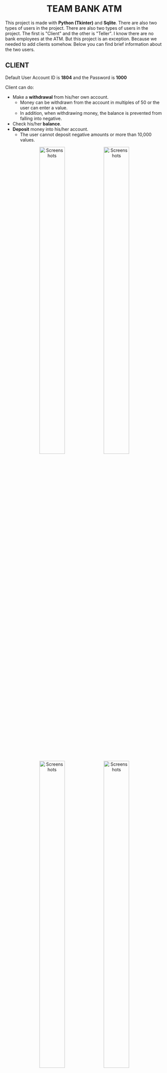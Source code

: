 
<div align="center">
  <h1>TEAM BANK ATM</h1>
 </div>
 
 This project is made with **Python (Tkinter)** and **Sqlite**. There are also two types of users in the project. There are also two types of users in the project. The first is "Client" and the other is "Teller". I know there are no bank employees at the ATM. But this project is an exception. Because we needed to add clients somehow. Below you can find brief information about the two users.
 
 ## CLIENT
 
 Default User Account ID is **1804** and the Password is **1000**
 
 Client can do:
- Make a **withdrawal** from his/her own account.
  * Money can be withdrawn from the account in multiples of 50 or the user can enter a value.
  * In addition, when withdrawing money, the balance is prevented from falling into negative.
- Check his/her **balance**.
- **Deposit** money into his/her account.
  * The user cannot deposit negative amounts or more than 10,000 values.
  
 <p align="center">   
  <img src="https://user-images.githubusercontent.com/81585804/216767250-e5e539cb-77dd-4e29-9497-b7689c4a0488.png" alt="Screenshots" width="40%" height="50%">
  <img src="https://user-images.githubusercontent.com/81585804/216767268-f4d58cc9-ef31-47a5-8a2e-61a075614a69.png" alt="Screenshots" width="40%" height="50%">
  <img src="https://user-images.githubusercontent.com/81585804/216767289-a4cc859d-e096-4411-a1d9-9f4c4593384a.png" alt="Screenshots" width="40%" height="50%">
  <img src="https://user-images.githubusercontent.com/81585804/216767301-1225c908-823c-43b2-89d5-b5405637308a.png" alt="Screenshots" width="40%" height="50%">
  <img src="https://user-images.githubusercontent.com/81585804/216767316-28e72e88-ff04-4c27-93eb-5753a2bbd8a9.png" alt="Screenshots" width="40%" height="50%">
</p>

## TELLER 

There is only one employee. Teller' credentials are **Doctor** and **23815**.

Teller can :
- Add **New clients**
  * All clients must have a **unique** Account ID. This is randomly determined by the computer.
  * Clients' basic informations such as "Name" and "Surname" have to be char. Other types are **restricted**, cannot be entered. 
  * Client "Password" must be **4** digits long. Other types other than numeric values are not accepted.
  * The first "Amount" cannot be **less than** 100. It also only accepts numeric values.
- *List** all the clients.

 <p align="center">   
  <img src="https://user-images.githubusercontent.com/81585804/216767860-69168554-a473-4e0f-b341-1c4a548ceb51.png" alt="Screenshots" width="40%" height="50%">
  <img src="https://user-images.githubusercontent.com/81585804/216767879-6cfeb898-6ba0-41f9-a190-58f746eb64b5.png" alt="Screenshots" width="40%" height="50%">
  <img src="https://user-images.githubusercontent.com/81585804/216767887-48800cb9-0288-441c-8dbf-fddec94da51a.png" alt="Screenshots" width="50%" height="70%">
</p>

